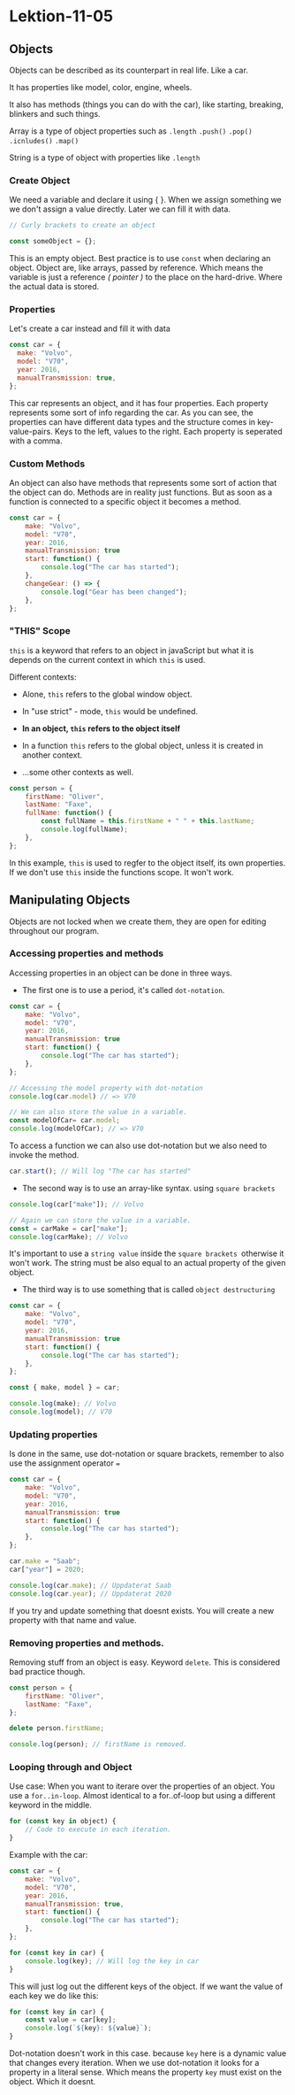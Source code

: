 # Lektion-11-05

## Objects

Objects can be described as its counterpart in real life. Like a car.

It has properties like model, color, engine, wheels.

It also has methods (things you can do with the car), like starting, breaking, blinkers and such things.

Array is a type of object properties such as `.length` `.push()` `.pop()`
`.icnludes()` `.map()`

String is a type of object with properties like `.length`

### Create Object

We need a variable and declare it using { }. When we assign something we we don't assign a value directly. Later we can fill it with data.

```js
// Curly brackets to create an object

const someObject = {};
```

This is an empty object. Best practice is to use `const` when declaring an object. Object are, like arrays, passed by reference. Which means the variable is just a reference _( pointer )_ to the place on the hard-drive. Where the actual data is stored.

### Properties

Let's create a car instead and fill it with data

```js
const car = {
  make: "Volvo",
  model: "V70",
  year: 2016,
  manualTransmission: true,
};
```

This car represents an object, and it has four properties. Each property represents some sort of info regarding the car. As you can see, the properties can have different data types and the structure comes in key-value-pairs. Keys to the left, values to the right. Each property is seperated with a comma.

### Custom Methods

An object can also have methods that represents some sort of action that the object can do. Methods are in reality just functions. But as soon as a function is connected to a specific object it becomes a method.

```js
const car = {
    make: "Volvo",
    model: "V70",
    year: 2016,
    manualTransmission: true
    start: function() {
        console.log("The car has started");
    },
    changeGear: () => {
        console.log("Gear has been changed");
    },
};
```

### "THIS" Scope

`this` is a keyword that refers to an object in javaScript but what it is depends on the current context in which `this` is used.

Different contexts:

- Alone, `this` refers to the global window object.

- In "use strict" - mode, `this` would be undefined.

- **In an object, `this` refers to the object itself**

- In a function `this` refers to the global object, unless it is created in another context.

- ...some other contexts as well.

```js
const person = {
    firstName: "Oliver",
    lastName: "Faxe",
    fullName: function() {
        const fullName = this.firstName + " " + this.lastName;
        console.log(fullName);
    },
};
```

In this example, `this` is used to regfer to the object itself, its own properties. If we don't use `this` inside the functions scope. It won't work.

## Manipulating Objects

Objects are not locked when we create them, they are open for editing throughout our program.

### Accessing properties and methods

Accessing properties in an object can be done in three ways.

* The first one is to use a period, it's called `dot-notation`.

```js
const car = {
    make: "Volvo",
    model: "V70",
    year: 2016,
    manualTransmission: true
    start: function() {
        console.log("The car has started");
    },
};

// Accessing the model property with dot-notation
console.log(car.model) // => V70

// We can also store the value in a variable.
const modelOfCar= car.model;
console.log(modelOfCar); // => V70
```

To access a function we can also use dot-notation but we also need to invoke the method.

```js
car.start(); // Will log "The car has started"
```

* The second way is to use an array-like syntax. using `square brackets`

```js
console.log(car["make"]); // Volvo

// Again we can store the value in a variable.
const = carMake = car["make"];
console.log(carMake); // Volvo
```

It's important to use a `string value` inside the `square brackets `otherwise it won't work. The string must be also equal to an actual property of the given object.

* The third way is to use something that is called `object destructuring`

```js
const car = {
    make: "Volvo",
    model: "V70",
    year: 2016,
    manualTransmission: true
    start: function() {
        console.log("The car has started");
    },
};

const { make, model } = car;

console.log(make); // Volvo
console.log(model); // V70
```

### Updating properties

Is done in the same, use dot-notation or square brackets, remember to also use the assignment operator `=`

```js
const car = {
    make: "Volvo",
    model: "V70",
    year: 2016,
    manualTransmission: true
    start: function() {
        console.log("The car has started");
    },
};

car.make = "Saab";
car["year"] = 2020;

console.log(car.make); // Uppdaterat Saab
console.log(car.year); // Uppdaterat 2020
```

If you try and update something that doesnt exists. You will create a new property with that name and value.

### Removing properties and methods.

Removing stuff from an object is easy. Keyword `delete`. This is considered bad practice though.

```js
const person = {
    firstName: "Oliver",
    lastName: "Faxe",
};

delete person.firstName;

console.log(person); // firstName is removed.
```

### Looping through and Object

Use case: When you want to iterare over the properties of an object. You use a `for..in-loop`. Almost identical to a for..of-loop but using a different keyword in the middle.

```js
for (const key in object) {
    // Code to execute in each iteration.
}
```
Example with the car:

```js
const car = {
    make: "Volvo",
    model: "V70",
    year: 2016,
    manualTransmission: true,
    start: function() {
        console.log("The car has started");
    },
};

for (const key in car) {
    console.log(key); // Will log the key in car
}
```

This will just log out the different keys of the object. If we want the value of each key we do like this: 

```js
for (const key in car) {
    const value = car[key];
    console.log(`${key}: ${value}`);
}
```

Dot-notation doesn't work in this case. because `key` here is a dynamic value that changes every iteration. When we use dot-notation it looks for a property in a literal sense. Which means the property `key` must exist on the object. Which it doesnt. 